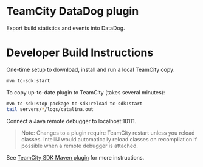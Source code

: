 # TeamCity DataDog plugin

Export build statistics and events into DataDog.

# Developer Build Instructions

One-time setup to download, install and run a local TeamCity copy:
```bash
mvn tc-sdk:start
```

To copy up-to-date plugin to TeamCity (takes several minutes):
```bash
mvn tc-sdk:stop package tc-sdk:reload tc-sdk:start
tail servers/*/logs/catalina.out
```
Connect a Java remote debugger to localhost:10111.

> Note: Changes to a plugin require TeamCity restart unless you reload classes. 
IntelliJ would automatically reload classes on recompilation if possible when 
a remote debugger is attached.

See [TeamCity SDK Maven plugin](https://github.com/JetBrains/teamcity-sdk-maven-plugin)
for more instructions.
